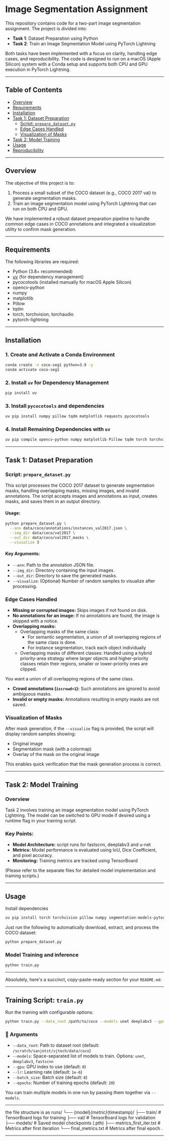# Image Segmentation Assignment

This repository contains code for a two-part image segmentation assignment. The project is divided into:

- **Task 1**: Dataset Preparation using Python
- **Task 2**: Train an Image Segmentation Model using PyTorch Lightning

Both tasks have been implemented with a focus on clarity, handling edge cases, and reproducibility. The code is designed to run on a macOS (Apple Silicon) system with a Conda setup and supports both CPU and GPU execution in PyTorch Lightning.

---

## Table of Contents

- [Overview](#overview)
- [Requirements](#requirements)
- [Installation](#installation)
- [Task 1: Dataset Preparation](#task-1-dataset-preparation)
  - [Script: `prepare_dataset.py`](#script-preparedatasetpy)
  - [Edge Cases Handled](#edge-cases-handled)
  - [Visualization of Masks](#visualization-of-masks)
- [Task 2: Model Training](#task-2-model-training)
- [Usage](#usage)
- [Reproducibility](#reproducibility)

---

## Overview

The objective of this project is to:
1. Process a small subset of the COCO dataset (e.g., COCO 2017 val) to generate segmentation masks.
2. Train an image segmentation model using PyTorch Lightning that can run on both CPU and GPU.

We have implemented a robust dataset preparation pipeline to handle common edge cases in COCO annotations and integrated a visualization utility to confirm mask generation.

---

## Requirements

The following libraries are required:
- Python (3.8+ recommended)
- [uv](https://github.com/astral-sh/uv) (for dependency management)
- pycocotools (installed manually for macOS Apple Silicon)
- opencv-python
- numpy
- matplotlib
- Pillow
- tqdm
- torch, torchvision, torchaudio
- pytorch-lightning

---

## Installation

### 1. Create and Activate a Conda Environment

```bash
conda create -n coco-seg1 python=3.9 -y
conda activate coco-seg1

```

### 2. Install `uv` for Dependency Management

```bash
pip install uv
```

### 3. Install `pycocotools` and dependencies

```bash
uv pip install numpy pillow tqdm matplotlib requests pycocotools

```

### 4. Install Remaining Dependencies with `uv`

```bash
uv pip compile opencv-python numpy matplotlib Pillow tqdm torch torchvision torchaudio pytorch-lightning
```

---

## Task 1: Dataset Preparation

### Script: `prepare_dataset.py`

This script processes the COCO 2017 dataset to generate segmentation masks, handling overlapping masks, missing images, and invalid annotations. The script accepts images and annotations as input, creates masks, and saves them in an output directory.

#### Usage:

```bash
python prepare_dataset.py \
  --ann data/coco/annotations/instances_val2017.json \
  --img_dir data/coco/val2017 \
  --out_dir data/coco/val2017_masks \
  --visualize 3
```

#### Key Arguments:
- `--ann`: Path to the annotation JSON file.
- `--img_dir`: Directory containing the input images.
- `--out_dir`: Directory to save the generated masks.
- `--visualize`: (Optional) Number of random samples to visualize after processing.

### Edge Cases Handled

- **Missing or corrupted images:** Skips images if not found on disk.
- **No annotations for an image:** If no annotations are found, the image is skipped with a notice.
- **Overlapping masks:**
    - Overlapping masks of the same class: 
        - For semantic segmentation, a union of all overlapping regions of the same class is done.
        - For instance segmentation, track each object individually 
    - Overlapping masks of different classes: Handled using a hybrid priority-area strategy where larger objects and higher-priority classes retain their regions, smaller or lower-priority ones are clipped.

You want a union of all overlapping regions of the same class.
- **Crowd annotations (`iscrowd=1`):** Such annotations are ignored to avoid ambiguous masks.
- **Invalid or empty masks:** Annotations resulting in empty masks are not saved.



### Visualization of Masks

After mask generation, if the `--visualize` flag is provided, the script will display random samples showing:
- Original image
- Segmentation mask (with a colormap)
- Overlay of the mask on the original image

This enables quick verification that the mask generation process is correct.

---

## Task 2: Model Training

### Overview

Task 2 involves training an image segmentation model using PyTorch Lightning. The model can be switched to GPU mode if desired using a runtime flag in your training script.

### Key Points:
- **Model Architecture:** script runs for fastscnn, deeplabv3 and u-net
- **Metrics:** Model performance is evaluated using IoU, Dice Coefficient, and pixel accuracy.
- **Monitoring:** Training metrics are tracked using TensorBoard 

(Please refer to the separate files for detailed model implementation and training scripts.)

---

## Usage

<!-- ### Data Preparation

1. you must execute task 1 first
``` -->

Install dependencies 

```bash
uv pip install torch torchvision pillow numpy segmentation-models-pytorch tensorboard

```

Just run the following to automatically download, extract, and process the COCO dataset:

```bash
python prepare_dataset.py
```



### Model Training and inference

```bash
python train.py
```
---
Absolutely, here's a succinct, copy-paste-ready section for your `README.md`:

---

##  Training Script: `train.py`

Run the training with configurable options:

```bash
python train.py --data_root /path/to/coco --models unet deeplabv3 --gpu 0 --lr 1e-4 --batch_size 8 --epochs 25
```

### 🔧 Arguments

- `--data_root`: Path to dataset root (default: `/scratch/sanjotst/vjtech/data/coco`)
- `--models`: Space-separated list of models to train. Options: `unet`, `deeplabv3`, `fastscnn`
- `--gpu`: GPU index to use (default: `0`)
- `--lr`: Learning rate (default: `1e-6`)
- `--batch_size`: Batch size (default: `8`)
- `--epochs`: Number of training epochs (default: `20`)

You can train multiple models in one run by passing them together via `--models`.

--- 
the file structure is as 
runs/
└── {model}_{metric}_{timestamp}/
    ├── train/               # TensorBoard logs for training
    ├── val/                 # TensorBoard logs for validation
    ├── models/              # Saved model checkpoints (.pth)
    ├── metrics_first_iter.txt  # Metrics after first iteration
    └── final_metrics.txt       # Metrics after final epoch
.

---


